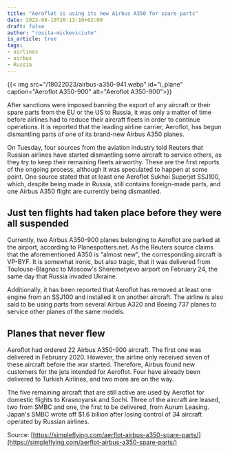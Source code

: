 ```yaml
---
title: "Aeroflot is using its new Airbus A350 for spare parts"
date: 2022-08-10T20:13:10+02:00
draft: false
author: "rosita-mickeviciute"
is_article: true
tags:
- airlines
- airbus
- Russia
---
```

{{< img src="/18022023/airbus-a350-941.webp" id="i_plane" caption="Aeroflot A350-900" alt="Aeroflot A350-900">}}

After sanctions were imposed banning the export of any aircraft or their spare parts from the EU or the US to Russia, it was only a matter of time before airlines had to reduce their aircraft fleets in order to continue operations. It is reported that the leading airline carrier, Aeroflot, has begun dismantling parts of one of its brand-new Airbus A350 planes.

On Tuesday, four sources from the aviation industry told Reuters that Russian airlines have started dismantling some aircraft to service others, as they try to keep their remaining fleets airworthy. These are the first reports of the ongoing process, although it was speculated to happen at some point. One source stated that at least one Aeroflot Sukhoi Superjet SSJ100, which, despite being made in Russia, still contains foreign-made parts, and one Airbus A350 flight are currently being dismantled.

## Just ten flights had taken place before they were all suspended

Currently, two Airbus A350-900 planes belonging to Aeroflot are parked at the airport, according to Planespotters.net. As the Reuters source claims that the aforementioned A350 is "almost new", the corresponding aircraft is VP-BYF. It is somewhat ironic, but also tragic, that it was delivered from Toulouse-Blagnac to Moscow's Sheremetyevo airport on February 24, the same day that Russia invaded Ukraine.

Additionally, it has been reported that Aeroflot has removed at least one engine from an SSJ100 and installed it on another aircraft. The airline is also said to be using parts from several Airbus A320 and Boeing 737 planes to service other planes of the same models.

## Planes that never flew

Aeroflot had ordered 22 Airbus A350-900 aircraft. The first one was delivered in February 2020. However, the airline only received seven of these aircraft before the war started. Therefore, Airbus found new customers for the jets intended for Aeroflot. Four have already been delivered to Turkish Airlines, and two more are on the way.

The five remaining aircraft that are still active are used by Aeroflot for domestic flights to Krasnoyarsk and Sochi. Three of the aircraft are leased, two from SMBC and one, the first to be delivered, from Aurum Leasing. Japan's SMBC wrote off $1.6 billion after losing control of 34 aircraft operated by Russian airlines.

Source: [https://simpleflying.com/aerflot-airbus-a350-spare-parts/](https://simpleflying.com/aerflot-airbus-a350-spare-parts/)
